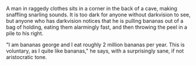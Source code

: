A man in raggedy clothes sits in a corner in the back of a cave, making snaffling snarling sounds. It is too dark for anyone without darkvision to see, but anyone who has darkvision notices that he is pulling bananas out of a bag of holding, eating them alarmingly fast, and then throwing the peel in a pile to his right. 

"I am bananas george and I eat roughly 2 million bananas per year. This is voluntary, as I quite like bananas," he says, with a surprisingly sane, if not aristocratic tone. 